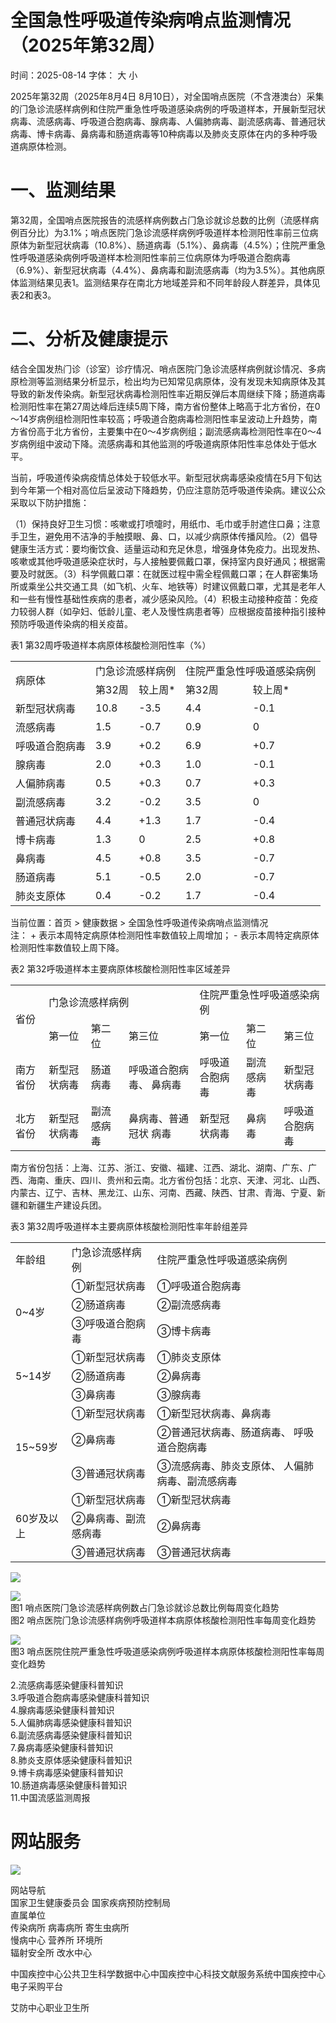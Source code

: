 # 全国急性呼吸道传染病哨点监测情况（2025年第32周）

时间：2025-08-14 字体： ⼤ ⼩

2025年第32周（2025年8⽉4⽇ 8⽉10⽇），对全国哨点医院（不含港澳台）采集的⻔急诊流感样病例和住院严重急性呼吸道感染病例的呼吸道样本，开展新型冠状病毒、流感病毒、呼吸道合胞病毒、腺病毒、⼈偏肺病毒、副流感病毒、普通冠状病毒、博卡病毒、⿐病毒和肠道病毒等10种病毒以及肺炎⽀原体在内的多种呼吸道病原体检测。

# ⼀、监测结果

第32周，全国哨点医院报告的流感样病例数占⻔急诊就诊总数的⽐例（流感样病例百分⽐）为3.1%；哨点医院⻔急诊流感样病例呼吸道样本检测阳性率前三位病原体为新型冠状病毒（10.8%）、肠道病毒（5.1%）、⿐病毒（4.5%）；住院严重急性呼吸道感染病例呼吸道样本检测阳性率前三位病原体为呼吸道合胞病毒（6.9%）、新型冠状病毒（4.4%）、⿐病毒和副流感病毒（均为3.5%）。其他病原体监测结果⻅表1。监测结果存在南北⽅地域差异和不同年龄段⼈群差异，具体⻅表2和表3。

# ⼆、分析及健康提示

结合全国发热⻔诊（诊室）诊疗情况、哨点医院⻔急诊流感样病例就诊情况、多病原检测等监测结果分析显示，检出均为已知常⻅病原体，没有发现未知病原体及其导致的新发传染病。新型冠状病毒检测阳性率近期反弹后本周继续下降；肠道病毒检测阳性率在第27周达峰后连续5周下降，南⽅省份整体上略⾼于北⽅省份，在0～14岁病例组检测阳性率较⾼；呼吸道合胞病毒检测阳性率呈波动上升趋势，南⽅省份⾼于北⽅省份，主要集中在0～4岁病例组；副流感病毒检测阳性率在0～4岁病例组中波动下降。流感病毒和其他监测的呼吸道病原体阳性率总体处于低⽔平。

当前，呼吸道传染病疫情总体处于较低⽔平。新型冠状病毒感染疫情在5⽉下旬达到今年第⼀个相对⾼位后呈波动下降趋势，仍应注意防范呼吸道传染病。建议公众采取以下防护措施：

（1）保持良好卫⽣习惯：咳嗽或打喷嚏时，⽤纸⼱、⽑⼱或⼿肘遮住⼝⿐；注意⼿卫⽣，避免⽤不洁净的⼿触摸眼、⿐、⼝，以减少病原体传播⻛险。（2）倡导健康⽣活⽅式：要均衡饮⻝、适量运动和充⾜休息，增强身体免疫⼒。出现发热、咳嗽或其他呼吸道感染症状时，与⼈接触要佩戴⼝罩，保持室内良好通⻛；根据需要及时就医。（3）科学佩戴⼝罩：在就医过程中需全程佩戴⼝罩；在⼈群密集场所或乘坐公共交通⼯具（如⻜机、⽕⻋、地铁等）时建议佩戴⼝罩，尤其是⽼年⼈和⼀些有慢性基础性疾病的患者，减少感染⻛险。（4）积极主动接种疫苗：免疫⼒较弱⼈群（如孕妇、低龄⼉童、⽼⼈及慢性病患者等）应根据疫苗接种指引接种预防呼吸道传染病的相关疫苗。

表1 第32周呼吸道样本病原体核酸检测阳性率（%）  

<table><tr><td rowspan="2">病原体</td><td colspan="2">门急诊流感样病例</td><td colspan="2">住院严重急性呼吸道感染病例</td></tr><tr><td>第32周</td><td>较上周*</td><td>第32周</td><td>较上周*</td></tr><tr><td>新型冠状病毒</td><td>10.8</td><td>-3.5</td><td>4.4</td><td>-0.1</td></tr><tr><td>流感病毒</td><td>1.5</td><td>-0.7</td><td>0.9</td><td>0</td></tr><tr><td>呼吸道合胞病毒</td><td>3.9</td><td>+0.2</td><td>6.9</td><td>+0.7</td></tr><tr><td>腺病毒</td><td>2.0</td><td>+0.3</td><td>1.0</td><td>-0.1</td></tr><tr><td>人偏肺病毒</td><td>0.5</td><td>+0.3</td><td>0.7</td><td>+0.3</td></tr><tr><td>副流感病毒</td><td>3.2</td><td>-0.2</td><td>3.5</td><td>0</td></tr><tr><td>普通冠状病毒</td><td>4.4</td><td>+1.3</td><td>1.7</td><td>-0.4</td></tr><tr><td>博卡病毒</td><td>1.3</td><td>0</td><td>2.5</td><td>+0.8</td></tr><tr><td>鼻病毒</td><td>4.5</td><td>+0.8</td><td>3.5</td><td>-0.7</td></tr><tr><td>肠道病毒</td><td>5.1</td><td>-0.5</td><td>2.0</td><td>-0.7</td></tr><tr><td>肺炎支原体</td><td>0.4</td><td>-0.2</td><td>1.7</td><td>-0.4</td></tr></table>

当前位置：⾸⻚ > 健康数据 > 全国急性呼吸道传染病哨点监测情况  
注： + 表示本周特定病原体检测阳性率数值较上周增加； - 表示本周特定病原体检测阳性率数值较上周下降。

表2 第32呼吸道样本主要病原体核酸检测阳性率区域差异  

<table><tr><td rowspan="2">省份</td><td colspan="3">门急诊流感样病例</td><td colspan="3">住院严重急性呼吸道感染病例</td></tr><tr><td>第一位</td><td>第二位</td><td>第三位</td><td>第一位</td><td>第二位</td><td>第三位</td></tr><tr><td>南方省份</td><td>新型冠状病毒</td><td>肠道病毒</td><td>呼吸道合胞病毒、 鼻病毒</td><td>呼吸道合胞病毒</td><td>副流感病毒</td><td>新型冠状病毒</td></tr><tr><td>北方省份</td><td>新型冠状病毒</td><td>副流感病毒</td><td>鼻病毒、普通冠状 病毒</td><td>新型冠状病毒</td><td>鼻病毒</td><td>呼吸道合胞病毒</td></tr></table>

南⽅省份包括：上海、江苏、浙江、安徽、福建、江⻄、湖北、湖南、⼴东、⼴⻄、海南、重庆、四川、贵州和云南。北⽅省份包括：北京、天津、河北、⼭⻄、内蒙古、辽宁、吉林、⿊⻰江、⼭东、河南、⻄藏、陕⻄、⽢肃、⻘海、宁夏、新疆和新疆⽣产建设兵团。

表3 第32周呼吸道样本主要病原体核酸检测阳性率年龄组差异  

<table><tr><td>年龄组</td><td>门急诊流感样病例</td><td>住院严重急性呼吸道感染病例</td></tr><tr><td rowspan="3">0~4岁</td><td>①新型冠状病毒</td><td>①呼吸道合胞病毒</td></tr><tr><td>②肠道病毒</td><td>②副流感病毒</td></tr><tr><td>③呼吸道合胞病毒</td><td>③博卡病毒</td></tr><tr><td rowspan="3">5~14岁</td><td>①新型冠状病毒</td><td>①肺炎支原体</td></tr><tr><td>②肠道病毒</td><td>②鼻病毒</td></tr><tr><td>③鼻病毒</td><td>③腺病毒</td></tr><tr><td rowspan="3">15~59岁</td><td>①新型冠状病毒</td><td>①新型冠状病毒、鼻病毒</td></tr><tr><td>②鼻病毒</td><td>②普通冠状病毒、肠道病毒、 呼吸道合胞病毒</td></tr><tr><td>③普通冠状病毒</td><td>③流感病毒、肺炎支原体、 人偏肺病毒、副流感病毒</td></tr><tr><td rowspan="3">60岁及以上</td><td>①新型冠状病毒</td><td>①新型冠状病毒</td></tr><tr><td>②鼻病毒、副流感病毒</td><td>②鼻病毒</td></tr><tr><td>③普通冠状病毒</td><td>③普通冠状病毒</td></tr></table>

![](images/1d4a8a70d1e58ce8a47e7da3f65487d767568721354a413ca212bc5808c6477d.jpg)

![](images/a9e0ca42cf8dc25c9c533a9cb5655467ab12a432de876c1e21c88dad61cbd0fb.jpg)  
图1 哨点医院⻔急诊流感样病例数占⻔急诊就诊总数⽐例每周变化趋势  
图2 哨点医院⻔急诊流感样病例呼吸道样本病原体核酸检测阳性率每周变化趋势

![](images/57d93cd08fd10967a4e2e449de938601e76a3194faa4d954b15511c122bccaf0.jpg)  
图3 哨点医院住院严重急性呼吸道感染病例呼吸道样本病原体核酸检测阳性率每周变化趋势

2.流感病毒感染健康科普知识  
3.呼吸道合胞病毒感染健康科普知识  
4.腺病毒感染健康科普知识  
5.⼈偏肺病毒感染健康科普知识  
6.副流感病毒感染健康科普知识  
7.⿐病毒感染健康科普知识  
8.肺炎支原体感染健康科普知识  
9.博卡病毒感染健康科普知识  
10.肠道病毒感染健康科普知识  
11.中国流感监测周报

# ⽹站服务

![](images/ce50220a1b211dacef0c465006fcf7b4bb19ae9fa1b26570b29f1c665026659a.jpg)

⽹站导航  
国家卫⽣健康委员会 国家疾病预防控制局  
直属单位  
传染病所 病毒病所 寄⽣⾍病所  
慢病中⼼ 营养所 环境所  
辐射安全所 改⽔中⼼

中国疾控中⼼公共卫⽣科学数据中⼼中国疾控中⼼科技⽂献服务系统中国疾控中⼼电⼦采购平台

艾防中⼼职业卫⽣所
